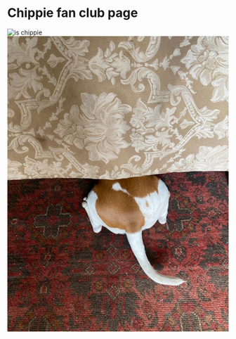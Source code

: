# Chippie fan club page

<img src="https://images.unsplash.com/photo-1532275672750-588761c76ae8?ixlib=rb-4.0.3&ixid=MnwxMjA3fDB8MHxzZWFyY2h8NHx8amFjayUyMHJ1c3NlbHxlbnwwfHwwfHw%3D&auto=format&fit=crop&w=100&q=60" alt="is chippie" title="Chippie liefde" />

<img src="chippie-butt.jpg" alt="Chippie boud" title="Chippie boud" />
